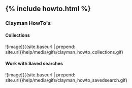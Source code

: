 {% include howto.html %}
----

<h3><b>Clayman HowTo's</b></h3>

<h4><b>Collections</b></h4>
![image]({{site.baseurl | prepend: site.url}}help/media/gifs/clayman_howto_collections.gif)

<h4><b>Work with Saved searches</b></h4>
![image]({{site.baseurl | prepend: site.url}}help/media/gifs/clayman_howto_savedsearch.gif)
